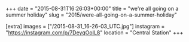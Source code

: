 +++
date = "2015-08-31T16:26:03+00:00"
title = "we're all going on a summer holiday"
slug = "2015/were-all-going-on-a-summer-holiday"

[extra]
images = ["/2015-08-31_16-26-03_UTC.jpg"]
instagram = "https://instagram.com/p/7DeyqOoIL8"
location = "Central Station"
+++
